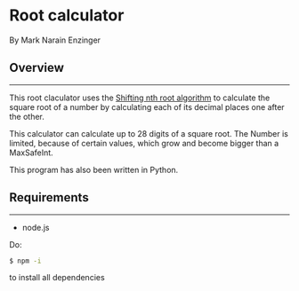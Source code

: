 
Root calculator
===
By Mark Narain Enzinger

## Overview
---

This root claculator uses the [Shifting nth root algorithm](https://en.wikipedia.org/wiki/Shifting_nth_root_algorithm) to calculate the square root of a number by calculating each of its decimal places one after the other. 

This calculator can calculate up to 28 digits of a square root. The Number is limited, because of certain values, which grow and become bigger than a MaxSafeInt. 

This program has also been written in Python.

## Requirements
---

- node.js

Do:
```sh
$ npm -i
```
to install all dependencies